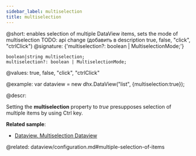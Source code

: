 ```yaml
---
sidebar_label: multiselection
title: multiselection
---          
```


@short: enables selection of multiple DataView items, sets the mode of multiselection
TODO: api change (добавить в description true, false, "click", "ctrlClick")
@signature: {'multiselection?: boolean | MultiselectionMode;'}

```todoapi
boolean|string multiselection;
multiselection?: boolean | MultiselectionMode;
```

@values: true, false, "click", "ctrlClick" 

@example: 
var dataview = new dhx.DataView("list", {multiselection:true});



@descr:

Setting the **multiselection** property to *true* presupposes selection of multiple items by using Ctrl key.



**Related sample**:
- [Dataview. Multiselection Dataview](https://snippet.dhtmlx.com/g0xwdx10)

@related: dataview/configuration.md#multiple-selection-of-items